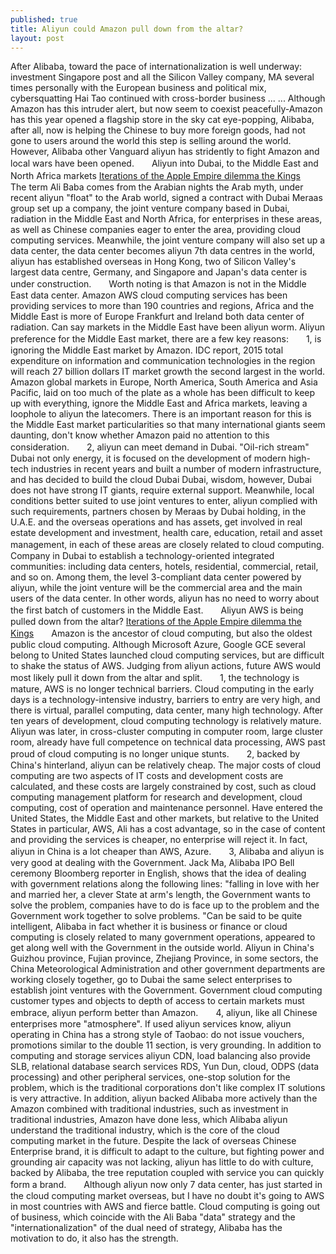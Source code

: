 ```yaml
---
published: true
title: Aliyun could Amazon pull down from the altar?
layout: post
---
```

After Alibaba, toward the pace of internationalization is well underway: investment Singapore post and all the Silicon Valley company, MA several times personally with the European business and political mix, cybersquatting Hai Tao continued with cross-border business ... ... Although Amazon has this intruder alert, but now seem to coexist peacefully-Amazon has this year opened a flagship store in the sky cat eye-popping, Alibaba, after all, now is helping the Chinese to buy more foreign goods, had not gone to users around the world this step is selling around the world. However, Alibaba other Vanguard aliyun has stridently to fight Amazon and local wars have been opened.　　Aliyun into Dubai, to the Middle East and North Africa markets [Iterations of the Apple Empire dilemma the Kings](http://www.everweek.com/blog/2016/04/iterations-of-the-apple-empire-dilemma-the-kings-late-successor-to-green/)　　The term Ali Baba comes from the Arabian nights the Arab myth, under recent aliyun \"float\" to the Arab world, signed a contract with Dubai Meraas group set up a company, the joint venture company based in Dubai, radiation in the Middle East and North Africa, for enterprises in these areas, as well as Chinese companies eager to enter the area, providing cloud computing services. Meanwhile, the joint venture company will also set up a data center, the data center becomes aliyun 7th data centres in the world, aliyun has established overseas in Hong Kong, two of Silicon Valley\'s largest data centre, Germany, and Singapore and Japan\'s data center is under construction.　　Worth noting is that Amazon is not in the Middle East data center. Amazon AWS cloud computing services has been providing services to more than 190 countries and regions, Africa and the Middle East is more of Europe Frankfurt and Ireland both data center of radiation. Can say markets in the Middle East have been aliyun worm. Aliyun preference for the Middle East market, there are a few key reasons:　　1, is ignoring the Middle East market by Amazon. IDC report, 2015 total expenditure on information and communication technologies in the region will reach 27 billion dollars IT market growth the second largest in the world. Amazon global markets in Europe, North America, South America and Asia Pacific, laid on too much of the plate as a whole has been difficult to keep up with everything, ignore the Middle East and Africa markets, leaving a loophole to aliyun the latecomers. There is an important reason for this is the Middle East market particularities so that many international giants seem daunting, don\'t know whether Amazon paid no attention to this consideration.　　2, aliyun can meet demand in Dubai. \"Oil-rich stream\" Dubai not only energy, it is focused on the development of modern high-tech industries in recent years and built a number of modern infrastructure, and has decided to build the cloud Dubai Dubai, wisdom, however, Dubai does not have strong IT giants, require external support. Meanwhile, local conditions better suited to use joint ventures to enter, aliyun complied with such requirements, partners chosen by Meraas by Dubai holding, in the U.A.E. and the overseas operations and has assets, get involved in real estate development and investment, health care, education, retail and asset management, in each of these areas are closely related to cloud computing.　　Company in Dubai to establish a technology-oriented integrated communities: including data centers, hotels, residential, commercial, retail, and so on. Among them, the level 3-compliant data center powered by aliyun, while the joint venture will be the commercial area and the main users of the data center. In other words, aliyun has no need to worry about the first batch of customers in the Middle East.　　Aliyun AWS is being pulled down from the altar? [Iterations of the Apple Empire dilemma the Kings](http://www.everweek.com/blog/2016/04/iterations-of-the-apple-empire-dilemma-the-kings-late-successor-to-green/)　　Amazon is the ancestor of cloud computing, but also the oldest public cloud computing. Although Microsoft Azure, Google GCE several belong to United States launched cloud computing services, but are difficult to shake the status of AWS. Judging from aliyun actions, future AWS would most likely pull it down from the altar and split.　　1, the technology is mature, AWS is no longer technical barriers. Cloud computing in the early days is a technology-intensive industry, barriers to entry are very high, and there is virtual, parallel computing, data center, many high technology. After ten years of development, cloud computing technology is relatively mature. Aliyun was later, in cross-cluster computing in computer room, large cluster room, already have full competence on technical data processing, AWS past proud of cloud computing is no longer unique stunts.　　2, backed by China\'s hinterland, aliyun can be relatively cheap. The major costs of cloud computing are two aspects of IT costs and development costs are calculated, and these costs are largely constrained by cost, such as cloud computing management platform for research and development, cloud computing, cost of operation and maintenance personnel. Have entered the United States, the Middle East and other markets, but relative to the United States in particular, AWS, Ali has a cost advantage, so in the case of content and providing the services is cheaper, no enterprise will reject it. In fact, aliyun in China is a lot cheaper than AWS, Azure.　　3, Alibaba and aliyun is very good at dealing with the Government. Jack Ma, Alibaba IPO Bell ceremony Bloomberg reporter in English, shows that the idea of dealing with government relations along the following lines: \"falling in love with her and married her, a clever State at arm\'s length, the Government wants to solve the problem, companies have to do is face up to the problem and the Government work together to solve problems. \"Can be said to be quite intelligent, Alibaba in fact whether it is business or finance or cloud computing is closely related to many government operations, appeared to get along well with the Government in the outside world. Aliyun in China\'s Guizhou province, Fujian province, Zhejiang Province, in some sectors, the China Meteorological Administration and other government departments are working closely together, go to Dubai the same select enterprises to establish joint ventures with the Government. Government cloud computing customer types and objects to depth of access to certain markets must embrace, aliyun perform better than Amazon.　　4, aliyun, like all Chinese enterprises more \"atmosphere\". If used aliyun services know, aliyun operating in China has a strong style of Taobao: do not issue vouchers, promotions similar to the double 11 section, is very grounding. In addition to computing and storage services aliyun CDN, load balancing also provide SLB, relational database search services RDS, Yun Dun, cloud, ODPS (data processing) and other peripheral services, one-stop solution for the problem, which is the traditional corporations don\'t like complex IT solutions is very attractive. In addition, aliyun backed Alibaba more actively than the Amazon combined with traditional industries, such as investment in traditional industries, Amazon have done less, which Alibaba aliyun understand the traditional industry, which is the core of the cloud computing market in the future. Despite the lack of overseas Chinese Enterprise brand, it is difficult to adapt to the culture, but fighting power and grounding air capacity was not lacking, aliyun has little to do with culture, backed by Alibaba, the tree reputation coupled with service you can quickly form a brand.　　Although aliyun now only 7 data center, has just started in the cloud computing market overseas, but I have no doubt it\'s going to AWS in most countries with AWS and fierce battle. Cloud computing is going out of business, which coincide with the Ali Baba \"data\" strategy and the \"internationalization\" of the dual need of strategy, Alibaba has the motivation to do, it also has the strength.